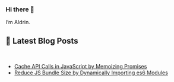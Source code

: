 ### Hi there 👋

I’m Aldrin.



## 📝 Latest Blog Posts

<br>

<!-- BLOG-POST-LIST:START -->
- [Cache API Calls in JavaScript by Memoizing Promises](https://hackernoon.com/cache-api-calls-in-javascript-by-memoizing-promises)
- [Reduce JS Bundle Size by Dynamically Importing es6 Modules](https://hackernoon.com/reduce-js-bundle-size-by-dynamically-importing-es6-modules)
<!-- BLOG-POST-LIST:END -->
<br>

<!-- 
## &#x1f4c8; GitHub Stats

<br>

<a href="https://github.com/aldrinpvincent">
  <img align="center" style="margin:0.5rem" src="https://github-readme-stats.vercel.app/api/top-langs/?username=aldrinpvincent&hide=html,css&title_color=ffffff&text_color=c9cacc&icon_color=4AB197&bg_color=1A2B34" />
</a>

<a href="https://github.com/aldrinpvincent">
  <img align="center" style="margin:0.5rem" src="https://github-readme-stats.vercel.app/api?username=aldrinpvincent&show_icons=true&line_height=27&count_private=true&title_color=ffffff&text_color=c9cacc&icon_color=4AB097&bg_color=1A2B34" alt="aldrinpvincent's GitHub Stats" />
</a>
 -->
